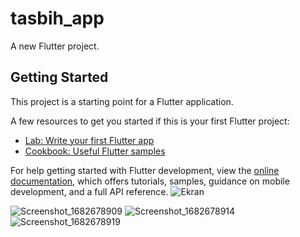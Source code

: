 # tasbih_app

A new Flutter project.

## Getting Started

This project is a starting point for a Flutter application.

A few resources to get you started if this is your first Flutter project:

- [Lab: Write your first Flutter app](https://docs.flutter.dev/get-started/codelab)
- [Cookbook: Useful Flutter samples](https://docs.flutter.dev/cookbook)

For help getting started with Flutter development, view the
[online documentation](https://docs.flutter.dev/), which offers tutorials,
samples, guidance on mobile development, and a full API reference.
![Ekran](https://user-images.githubusercontent.com/106157055/235128150-25e1d374-687d-4fd3-acc9-d2f306302fc7.png)

![Screenshot_1682678909](https://user-images.githubusercontent.com/106157055/235128666-89cb1ce9-ec20-4c07-a185-9a46ced7bbee.png)
![Screenshot_1682678914](https://user-images.githubusercontent.com/106157055/235128698-b78384a2-c5e2-448c-895f-fd587ed66e89.png)
![Screenshot_1682678919](https://user-images.githubusercontent.com/106157055/235128732-5c0b9606-a1d8-4c25-b9eb-4c9956370540.png)
